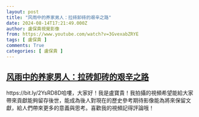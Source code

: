 ```yaml
---
layout: post
title: "风雨中的养家男人：拉砖卸砖的艰辛之路"
date: 2024-08-14T17:21:49.000Z
author: 盧保貴視覺影像
from: https://www.youtube.com/watch?v=3GvexabZRYE
tags: [ 盧保貴 ]
comments: True
categories: [ 盧保貴 ]
---
```

<!--1723656109000-->
[风雨中的养家男人：拉砖卸砖的艰辛之路](https://www.youtube.com/watch?v=3GvexabZRYE)
------

<div>
https://bit.ly/2YsRD8D哈嘍，大家好！我是盧寶貴！我拍攝的視頻希望能給大家帶來貢獻能夠留存後世，能成為後人對現在的歷史參考期待影像能為將來保留文獻，給人們帶來更多的意義與思考。喜歡我的視頻記得評論哦！
</div>
